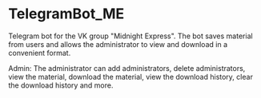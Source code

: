 # TelegramBot_ME
Telegram bot for the VK group "Midnight Express".
The bot saves material from users and allows the administrator to view and download in a convenient format.

Admin:
  The administrator can add administrators, 
  delete administrators,
  view the material, 
  download the material, 
  view the download history, 
  clear the download history and more.
